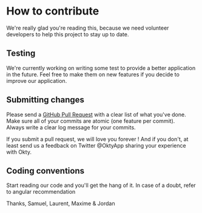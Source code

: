 # How to contribute

We're really glad you're reading this, because we need volunteer developers to help this project to stay up to date.

## Testing

We're currently working on writing some test to provide a better application in the future.
Feel free to make them on new features if you decide to improve our application.

## Submitting changes

Please send a [GitHub Pull Request](https://github.com/lbassin/okty/compare) with a clear list of what you've done.  
Make sure all of your commits are atomic (one feature per commit).  
Always write a clear log message for your commits.

If you submit a pull request, we will love you forever ! 
And if you don't, at least send us a feedback on Twitter @OktyApp sharing your experience with Okty.

## Coding conventions

Start reading our code and you'll get the hang of it. 
In case of a doubt, refer to angular recommendation

Thanks,
Samuel, Laurent, Maxime & Jordan
